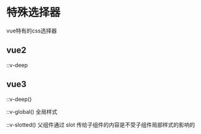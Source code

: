 # 特殊选择器

vue特有的css选择器

## vue2

::v-deep

## vue3

::v-deep()

::v-global() 全局样式

::v-slotted() 父组件通过 slot 传给子组件的内容是不受子组件局部样式的影响的
